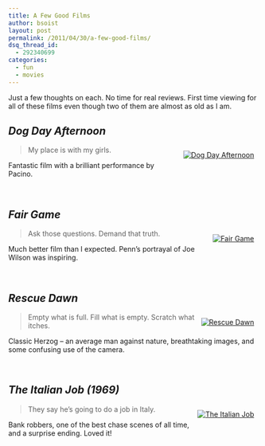 ```yaml
---
title: A Few Good Films
author: bsoist
layout: post
permalink: /2011/04/30/a-few-good-films/
dsq_thread_id:
  - 292340699
categories:
  - fun
  - movies
---
```

<div>
  <p>
    Just a few thoughts on each. No time for real reviews. First time viewing for all of these films even though two of them are almost as old as I am.
  </p>
  
  <h2>
    <em>Dog Day Afternoon</em>
  </h2>
  
  <div style="float:right;padding:10px;">
    <a href="http://www.amazon.com/gp/redirect.html?ie=UTF8&#038;location=https%3A%2F%2Fwww.amazon.com%2Fgp%2Fyourstore%3Fie%3DUTF8%26ref_%3Dpd_irl_gw%23&#038;tag=weifyoasme-20&#038;linkCode=ur2&#038;camp=1789&#038;creative=390957"><img src="http://images.amazon.com/images/P/B000NOKJEU.01.MZZZZZZZ.jpg" alt="Dog Day Afternoon" /></a>
  </div>
  
  <blockquote>
    <p>
      My place is with my girls.
    </p>
  </blockquote>
  
  <p>
    Fantastic film with a brilliant performance by Pacino.
  </p>
  
  <div style="clear:both;">
    &nbsp;
  </div>
  
  <h2>
    <em>Fair Game</em>
  </h2>
  
  <div style="float:right;padding:10px;">
    <a href="http://www.amazon.com/gp/product/B004IFYMWK/ref=as_li_ss_il?ie=UTF8&#038;tag=weifyoasme-20&#038;linkCode=as2&#038;camp=217145&#038;creative=399349&#038;creativeASIN=B004IFYMWK"><img src="http://images.amazon.com/images/P/B004IFYMWK.01.MZZZZZZZ.jpg" alt="Fair Game" /></a>
  </div>
  
  <blockquote>
    <p>
      Ask those questions. Demand that truth.
    </p>
  </blockquote>
  
  <p>
    Much better film than I expected. Penn&#8217;s portrayal of Joe Wilson was inspiring.
  </p>
  
  <div style="clear:both;">
    &nbsp;
  </div>
  
  <h2>
    <em>Rescue Dawn</em>
  </h2>
  
  <div style="float:right;padding:10px;">
    <a href="http://www.amazon.com/gp/product/B000WMA6QO/ref=as_li_ss_il?ie=UTF8&#038;tag=weifyoasme-20&#038;linkCode=as2&#038;camp=217145&#038;creative=399349&#038;creativeASIN=B000WMA6QO"><img src="http://images.amazon.com/images/P/B000WMA6QO.01.MZZZZZZZ.jpg" alt="Rescue Dawn" /></a>
  </div>
  
  <blockquote>
    <p>
      Empty what is full. Fill what is empty. Scratch what itches.
    </p>
  </blockquote>
  
  <p>
    Classic Herzog &#8211; an average man against nature, breathtaking images, and some confusing use of the camera.
  </p>
  
  <div style="clear:both;">
    &nbsp;
  </div>
  
  <h2>
    <em>The Italian Job (1969)</em>
  </h2>
  
  <div style="float:right;padding:10px;">
    <a href="http://www.amazon.com/gp/product/B0000AUHPB/ref=as_li_ss_il?ie=UTF8&#038;tag=weifyoasme-20&#038;linkCode=as2&#038;camp=217145&#038;creative=399349&#038;creativeASIN=B0000AUHPB"><img src="http://images.amazon.com/images/P/B0000AUHPB.01.MZZZZZZZ.jpg" alt="The Italian Job" /></a>
  </div>
  
  <blockquote>
    <p>
      They say he&#8217;s going to do a job in Italy.
    </p>
  </blockquote>
  
  <p>
    Bank robbers, one of the best chase scenes of all time, and a surprise ending. Loved it!
  </p>
  
  <div style="clear:both;">
    &nbsp;
  </div>
</div>
